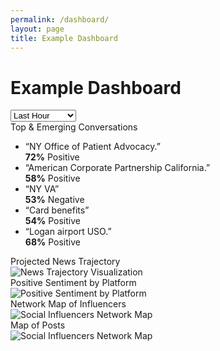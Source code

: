 ```yaml
---
permalink: /dashboard/
layout: page
title: Example Dashboard
---
```


<div class="dashboard-header">
  <h1>Example Dashboard</h1>
  <div class="dashboard-filters">
    <select>
       <option>Last Hour</option>
      <option>Last 24 Hours</option>
      <option>Last 7 Days</option>
      <option>Last 14 Days</option>
      <option>Last 30 Days</option>
    </select>
  </div>
</div>
<div class="dashboard-row clearfix">
  <div class="card">
    <div class="card-heading">Top & Emerging Conversations</div>
    <ul class="usa-unstyled-list phrase-list">
      <li>
        <div class="phrase-heading">
          “NY Office of Patient Advocacy.”
        </div>
        <div class="phrase-sentiment positive">
          <strong>72%</strong> Positive
        </div>
      </li>
      <li>
        <div class="phrase-heading">
          “American Corporate Partnership California.”
        </div>
        <div class="phrase-sentiment positive">
          <strong>58%</strong> Positive
        </div>
      </li>
      <li>
        <div class="phrase-heading">
          “NY VA”
        </div>
        <div class="phrase-sentiment negative">
          <strong>53%</strong> Negative
        </div>
      </li>
      <li>
        <div class="phrase-heading">
          “Card benefits”
        </div>
        <div class="phrase-sentiment positive">
          <strong>54%</strong> Positive
        </div>
      </li>
      <li>
        <div class="phrase-heading">
          “Logan airport USO.”
        </div>
        <div class="phrase-sentiment positive">
          <strong>68%</strong> Positive
        </div>
      </li>
    </ul>
  </div>
</div>
</div>

<div class="dashboard-row clearfix">
  <div class="usa-width-one-fourth">
    <div class="card">
      <div class="card-heading">Projected News Trajectory</div>
      <img src="{{ site.baseurl }}/assets/img/figures/dashboard-trajectory.png" alt="News Trajectory Visualization">
    </div>
  </div>
  <div class="usa-width-one-fourth">
    <div class="card">
      <div class="card-heading">Positive Sentiment by Platform</div>
      <img src="{{ site.baseurl }}/assets/img/figures/dashboard-sentiment.png" alt="Positive Sentiment by Platform">
    </div>
  </div>
   <div class="usa-width-one-fourth">
    <div class="card">
      <div class="card-heading">Network Map of Influencers</div>
     <img src="{{ site.baseurl }}/assets/img/figures/socialnetworkanalysis_graph.gif" alt="Social Influencers Network Map">
    </div>
  </div>
    <div class="usa-width-one-fourth">
    <div class="card">
      <div class="card-heading">Map of Posts</div>
     <img src="{{ site.baseurl }}/assets/img/figures/map_of_tweets.png" alt="Social Influencers Network Map">
    </div>
  </div>
  
  
</div>

